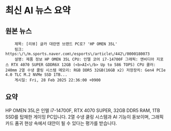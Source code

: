 # 최신 AI 뉴스 요약

## 원본 뉴스
		제목: [리뷰] 글카 대란엔 브랜드 PC로? 'HP OMEN 35L'
		링크: https:\/\/m.sports.naver.com\/esports\/article\/442\/0000180073
		설명: 제품 정보 HP OMEN 35L CPU: 인텔 코어 i7-14700F 그래픽: 엔비디아 지포스 RTX 4070 SUPER GDDR6X 12GB (<b>AI<\/b> Up to 586 TOPS) CPU 쿨러: 240mm 2열 수냉 쿨링 시스템 메모리: RGB DDR5 32GB(16GB x2) 저장장치: Gen4 PCIe 4.0 TLC M.2 NVMe SSD 1TB... 
		게시일: Fri, 28 Feb 2025 22:36:00 +0900


## 요약
HP OMEN 35L은 인텔 i7-14700F, RTX 4070 SUPER, 32GB DDR5 RAM, 1TB SSD를 탑재한 게이밍 PC입니다. 2열 수냉 쿨링 시스템과 AI 기능이 돋보이며, 그래픽카드 품귀 현상 속에서 대안이 될 수 있다는 평가를 받습니다.
